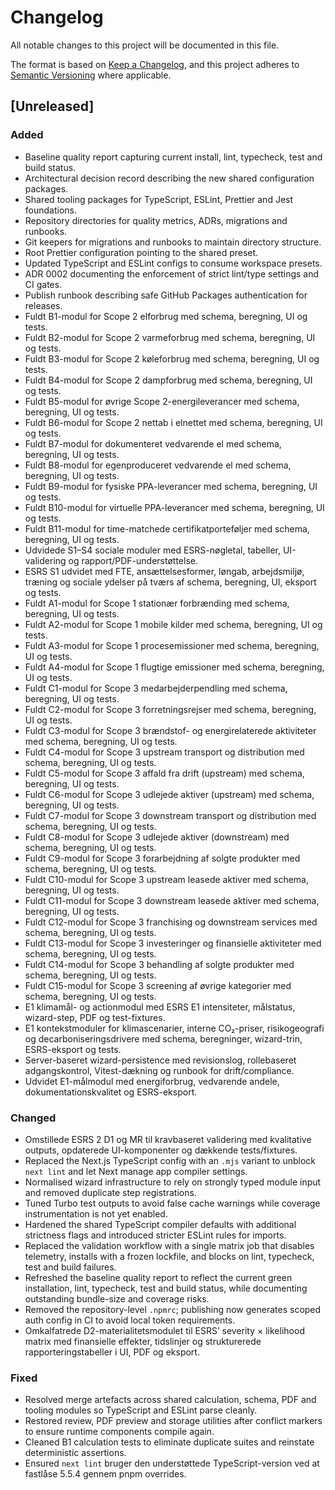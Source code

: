 # Changelog

All notable changes to this project will be documented in this file.

The format is based on [Keep a Changelog](https://keepachangelog.com/en/1.1.0/),
and this project adheres to [Semantic Versioning](https://semver.org/spec/v2.0.0.html) where applicable.

## [Unreleased]

### Added
- Baseline quality report capturing current install, lint, typecheck, test and build status.
- Architectural decision record describing the new shared configuration packages.
- Shared tooling packages for TypeScript, ESLint, Prettier and Jest foundations.
- Repository directories for quality metrics, ADRs, migrations and runbooks.
- Git keepers for migrations and runbooks to maintain directory structure.
- Root Prettier configuration pointing to the shared preset.
- Updated TypeScript and ESLint configs to consume workspace presets.
- ADR 0002 documenting the enforcement of strict lint/type settings and CI gates.
- Publish runbook describing safe GitHub Packages authentication for releases.
- Fuldt B1-modul for Scope 2 elforbrug med schema, beregning, UI og tests.
- Fuldt B2-modul for Scope 2 varmeforbrug med schema, beregning, UI og tests.
- Fuldt B3-modul for Scope 2 køleforbrug med schema, beregning, UI og tests.
- Fuldt B4-modul for Scope 2 dampforbrug med schema, beregning, UI og tests.
- Fuldt B5-modul for øvrige Scope 2-energileverancer med schema, beregning, UI og tests.
- Fuldt B6-modul for Scope 2 nettab i elnettet med schema, beregning, UI og tests.
- Fuldt B7-modul for dokumenteret vedvarende el med schema, beregning, UI og tests.
- Fuldt B8-modul for egenproduceret vedvarende el med schema, beregning, UI og tests.
- Fuldt B9-modul for fysiske PPA-leverancer med schema, beregning, UI og tests.
- Fuldt B10-modul for virtuelle PPA-leverancer med schema, beregning, UI og tests.
- Fuldt B11-modul for time-matchede certifikatporteføljer med schema, beregning, UI og tests.
- Udvidede S1–S4 sociale moduler med ESRS-nøgletal, tabeller, UI-validering og rapport/PDF-understøttelse.
- ESRS S1 udvidet med FTE, ansættelsesformer, løngab, arbejdsmiljø, træning og sociale ydelser på tværs af schema, beregning, UI, eksport og tests.
- Fuldt A1-modul for Scope 1 stationær forbrænding med schema, beregning, UI og tests.
- Fuldt A2-modul for Scope 1 mobile kilder med schema, beregning, UI og tests.
- Fuldt A3-modul for Scope 1 procesemissioner med schema, beregning, UI og tests.
- Fuldt A4-modul for Scope 1 flugtige emissioner med schema, beregning, UI og tests.
- Fuldt C1-modul for Scope 3 medarbejderpendling med schema, beregning, UI og tests.
- Fuldt C2-modul for Scope 3 forretningsrejser med schema, beregning, UI og tests.
- Fuldt C3-modul for Scope 3 brændstof- og energirelaterede aktiviteter med schema, beregning, UI og tests.
- Fuldt C4-modul for Scope 3 upstream transport og distribution med schema, beregning, UI og tests.
- Fuldt C5-modul for Scope 3 affald fra drift (upstream) med schema, beregning, UI og tests.
- Fuldt C6-modul for Scope 3 udlejede aktiver (upstream) med schema, beregning, UI og tests.
- Fuldt C7-modul for Scope 3 downstream transport og distribution med schema, beregning, UI og tests.
- Fuldt C8-modul for Scope 3 udlejede aktiver (downstream) med schema, beregning, UI og tests.
- Fuldt C9-modul for Scope 3 forarbejdning af solgte produkter med schema, beregning, UI og tests.
- Fuldt C10-modul for Scope 3 upstream leasede aktiver med schema, beregning, UI og tests.
- Fuldt C11-modul for Scope 3 downstream leasede aktiver med schema, beregning, UI og tests.
- Fuldt C12-modul for Scope 3 franchising og downstream services med schema, beregning, UI og tests.
- Fuldt C13-modul for Scope 3 investeringer og finansielle aktiviteter med schema, beregning, UI og tests.
- Fuldt C14-modul for Scope 3 behandling af solgte produkter med schema, beregning, UI og tests.
- Fuldt C15-modul for Scope 3 screening af øvrige kategorier med schema, beregning, UI og tests.
- E1 klimamål- og actionmodul med ESRS E1 intensiteter, målstatus, wizard-step, PDF og test-fixtures.
- E1 kontekstmoduler for klimascenarier, interne CO₂-priser, risikogeografi og decarboniseringsdrivere med schema, beregninger,
  wizard-trin, ESRS-eksport og tests.
- Server-baseret wizard-persistence med revisionslog, rollebaseret adgangskontrol, Vitest-dækning og runbook for drift/compliance.
- Udvidet E1-målmodul med energiforbrug, vedvarende andele, dokumentationskvalitet og ESRS-eksport.


### Changed
- Omstillede ESRS 2 D1 og MR til kravbaseret validering med kvalitative outputs, opdaterede UI-komponenter og dækkende tests/fixtures.
- Replaced the Next.js TypeScript config with an `.mjs` variant to unblock `next lint` and let Next manage app compiler settings.
- Normalised wizard infrastructure to rely on strongly typed module input and removed duplicate step registrations.
- Tuned Turbo test outputs to avoid false cache warnings while coverage instrumentation is not yet enabled.
- Hardened the shared TypeScript compiler defaults with additional strictness flags and introduced stricter ESLint rules for imports.
- Replaced the validation workflow with a single matrix job that disables telemetry, installs with a frozen lockfile, and blocks on lint, typecheck, test and build failures.
- Refreshed the baseline quality report to reflect the current green installation, lint, typecheck, test and build status, while documenting outstanding bundle-size and coverage risks.
- Removed the repository-level `.npmrc`; publishing now generates scoped auth config in CI to avoid local token requirements.
- Omkalfatrede D2-materialitetsmodulet til ESRS’ severity × likelihood matrix med finansielle effekter, tidslinjer og strukturerede rapporteringstabeller i UI, PDF og eksport.

### Fixed
- Resolved merge artefacts across shared calculation, schema, PDF and tooling modules so TypeScript and ESLint parse cleanly.
- Restored review, PDF preview and storage utilities after conflict markers to ensure runtime components compile again.
- Cleaned B1 calculation tests to eliminate duplicate suites and reinstate deterministic assertions.
- Ensured `next lint` bruger den understøttede TypeScript-version ved at fastlåse 5.5.4 gennem pnpm overrides.

